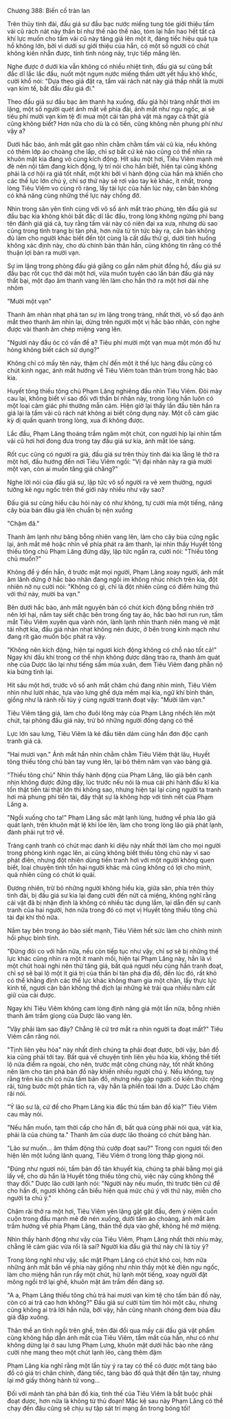 




Chương 388: Biến cố tràn lan


Trên thủy tinh đài, đấu giá sư đầu bạc nước miếng tung tóe giới thiệu tấm vải cũ rách nát này thần bí như thế nào thế nào, tóm lại hắn hao hết tất cả khí lực muốn cho tấm vải cũ này tăng giá lên một ít, đáng tiếc hiệu quả tựa hồ không lớn, bởi vì dưới sự giới thiệu của hắn, có một số người có chút không kiên nhẫn được, tính tình nỏng nảy, trực tiếp mắng lên.

Nghe được ở dưới kia vẫn không có nhiều nhiệt tình, đấu giá sư cũng bất đắc dĩ lắc lắc đầu, nuốt một ngụm nước miếng thấm ướt yết hầu khô khốc, cười khổ nói: "Dựa theo giá đặt ra, tấm vải rách nát này giá thấp nhất là mười vạn kim tế, bắt đầu đấu giá đi."

Theo đấu giá sư đầu bạc âm thanh hạ xuống, đấu giá hội tràng nhất thời im lặng, một số người quét ánh mắt về phía đài, ánh mắt như ngu ngốc, ai sẽ tiêu phí mười vạn kim tệ đi mua một cái tàn phá vật mà ngay cả thật giả cũng không biết? Hơn nữa cho dù là có tiền, cũng không nên phung phí như vậy a?

Dưới hắc báo, ánh mắt gắt gao nhìn chằm chằm tấm vải cũ kia, nếu không có thêm lớp áo choàng che lấp, chỉ sợ bất cứ kẻ nào cũng có thể nhìn ra khuôn mặt kia đang vô cùng kích động. Hít sâu một hơi, Tiêu Viêm mạnh mẽ đè nén nội tâm đang kích động, lý trí nói cho hắn biết, hiện tại cũng không phải là cơ hội ra giá tốt nhất, một khi bởi vì hành động của hắn mà khiến cho các thế lực lớn chú ý, chỉ sợ thứ này sẽ rơi vào tay kẻ khác, ít nhất, trong lòng Tiêu Viêm vo cùng rõ ràng, lấy tài lực của hắn lúc này, căn bản không có khả năng cùng những thế lực này chống đỡ.

Nhìn trong sân yên tĩnh cùng với vô số ánh mắt trào phúng, tên đấu giá sư đầu bạc kia không khỏi bất đắc dĩ lắc đầu, trong lòng không ngừng phỉ bang tên đánh giá giá cả, tuy rằng tấm vải này có niên đại xa xưa, nhưng dù sao cũng trong tình trạng bị tàn phá, hơn nữa từ tin tức bày ra, căn bản không đủ làm cho người khác biết đến tột cùng là cất dấu thứ gì, dưới tình huống không xác định này, cho dù chính bản thân hắn, cũng không tin rằng có thể thuận lợi bán ra mười vạn.

Sự im lặng trong phòng đấu giá giằng co gần năm phút đồng hồ, đấu giá sư đầu bạc rốt cục thở dài một hơi, vừa muốn tuyên cáo lần bán đấu giá này thất bại, một đạo âm thanh vang lên làm cho hắn thở ra một hơi dài nhẹ nhõm

"Mười một vạn"

Thanh âm nhàn nhạt phá tan sự im lặng trong tràng, nhất thời, vô số đạo ánh mắt theo thanh âm nhìn lại, dừng trên người một vị hắc bào nhân, còn nghe được vài thanh âm chép miệng vang lên.

"Ngươi này đầu óc có vấn đề a? Tiêu phí mười một vạn mua một món đồ hư hỏng không biết cách sử dụng?"

Không chỉ có mấy tên này, thậm chí đến một ít thế lực hàng đầu cũng có chút kinh ngạc, ánh mắt hướng về Tiêu Viêm toàn thân trùm trong hắc bào kia.

Huyết tông thiếu tông chủ Phạm Lăng nghiêng đầu nhìn Tiêu Viêm. Đôi mày cau lại, không biết vì sao đối với thần bí nhân này, trong lòng hắn luôn có một loại cảm giác phi thường mẫn cảm. Hiện giờ lại thấy lần đầu tiên hắn ra giá lại là tấm vãi cũ rách nát không ai biết công dụng này. Một cỗ cảm giác kỳ dị quấn quanh trong lòng, xua đi không được.

Lắc đầu, Phạm Lăng thoáng trầm ngâm một chút, con ngươi híp lại nhìn tấm vải cũ hơi hơi đong đưa trong tay đấu giá sư kia, ánh mắt lóe sáng.

Rốt cục cũng có người ra giá, đấu giá sư trên thủy tinh đài kia lẵng lẽ thở ra một hơi, đầu hướng đến nơi Tiêu Viêm ngồi: "Vị đại nhân này ra giá mười một vạn, còn ai muốn tăng giá chăng?"

Nghe lời nói của đấu giá sư, lập tức vô số người ra vẻ xem thường, ngươi tưởng kẻ ngu ngốc trên thế giới này nhiều như vậy sao?

Đấu giá sư cũng hiểu câu hỏi này có như không, tự cười mỉa một tiếng, nâng cây búa bán đấu giá lên chuẩn bị nện xuống

"Chậm đã."

Thanh âm lạnh như băng bỗng nhiên vang lên, làm cho cây búa cứng ngắc lại, ánh mắt mê hoặc nhìn về phía phát ra âm thanh, lại nhìn thấy Huyết tông thiếu tông chủ Phạm Lăng đứng dậy, lập tức ngẩn ra, cười nói: "Thiếu tông chủ muốn?"

Không để ý đến hắn, ở trước mặt mọi người, Phạm Lăng xoay người, ánh mắt âm lãnh dừng ở hắc bào nhân đang ngồi im không nhúc nhích trên kia, đột nhiên nở nụ cười nói: "Không có gì, chỉ là đột nhiên cũng có điểm hứng thú với thứ này, mười ba vạn."

Bên dưới hắc bào, ánh mắt nguyên bản có chút kích động bỗng nhiên trở nên lợi hại, nắm tay siết chặc bên trong ống tay áo, hắc bào hơi run run, tầm mắt Tiêu Viêm xuyên qua vành nón, lành lạnh nhìn thanh niên mang vẻ mặt tái nhợt kia, đấu giá nhàn nhạt không nén được, ở bên trong kinh mạch như đang rít gào muốn bộc phát ra vậy.

"Không nên kích động, hiện tại ngươi kích động không có chỗ nào tốt cả!" Ngay khi đấu khí trong cơ thể nhịn không được dâng trào ra, thanh âm quát nhẹ của Dược lão lại như tiếng sấm mùa xuân, đem Tiêu Viêm đang phẫn nộ kia bừng tỉnh lại.

Hít sâu một hơi, trước vô số anh mắt chăm chú đang nhìn mình, Tiêu Viêm nhìn như lười nhác, tựa vào lưng ghế dựa mềm mại kia, ngữ khí bình thản, giống như là rảnh rỗi tùy ý cùng người tranh đoạt vậy: "Mười lăm vạn."

Tiêu Viêm tăng giá, làm cho đuôi lông mày của Phạm Lăng nhếch lên một chút, tại phòng đấu giá này, trừ bỏ những người đồng dạng có thế

Lực lớn sau lưng, Tiêu Viêm là kẻ đầu tiên dám cùng hắn đơn độc cạnh tranh giá cả.

"Hai mươi vạn." Ánh mắt hắn nhìn chằm chằm Tiêu Viêm thật lâu, Huyết tông thiếu tông chủ bàn tay vung lên, lại bỏ thêm năm vạn vào bảng giá.

"Thiếu tông chủ" Nhìn thấy hành động của Phạm Lăng, lão giả bên cạnh nhịn không được đứng dậy, lúc trước nếu nói là mua cái phi hành đấu kĩ kia tổn thật tiền tài thật lớn thì không sao, nhưng hiện tại lại cùng người ta tranh hơi mà phung phí tiền tài, đây thật sự là không hợp với tính nết của Phạm Lăng a.

"Ngồi xuống cho ta!" Phạm Lăng sắc mặt lạnh lùng, hướng về phía lão giả quát lạnh, trên khuôn mặt lệ khí lóe lên, làm cho trong lòng lão giả phát lạnh, đành phải rụt trở về.

Tràng cạnh tranh có chút mạc danh kì diệu này nhất thời làm cho mọi người trong phòng kinh ngạc lên, ai cũng không biết thiếu tông chủ này vì sao phát điên, nhưng đột nhiên dùng tiền tranh hơi với một người không quen biết, loại chuyện tình tổn hại người khác mà cũng không có lợi cho mình, quả nhiên cũng có chút kì quái.

Đương nhiên, trừ bỏ những người không hiểu kia, giữa sân, phía trên thủy tinh đài, bị đấu giá sư kia lại đang cười đến nứt cả miệng, không nghĩ rằng cái vật đã bị nhận định là không có nhiều tác dụng lắm, lại dẫn đến sự canh tranh của hai người, hơn nữa trong đó có mọt vị Huyết tông thiếu tông chủ tài đại khí thô nữa.

Nắm tay bên trong áo bào siết mạnh, Tiêu Viêm hết sức làm cho chính mình hồi phục bình tĩnh.

"Đừng đôi co với hắn nữa, nếu còn tiếp tục như vậy, chỉ sợ sẽ bị những thế lực khác cũng nhìn ra một ít manh mối, hiện tại Phạm Lăng này, hẳn là vì một chút hoài nghi nên thử tăng giá, bất quá ngươi nếu cùng hắn tranh đoạt, chỉ sợ sẽ bại lộ một ít giá trị của thần bí tàn phá địa đồ, đến lúc đó, rất khó có thể khằng định các thế lực khác không tham gia một chân, lấy thực lực kinh tế, ngươi căn bản không thể địch lại những kẻ trải qua nhiều năm cất giữ của cải được.

Ngay khi Tiêu Viêm không cam lòng định nâng giá một lần nữa, bỗng nhiên thanh âm trầm giọng của Dược lão vang lên.

"Vậy phải làm sao đây? Chẳng lẽ cứ trơ mắt ra nhìn người ta đoạt mất?" Tiêu Viêm cắn răng nói.

"Tịnh liên yêu hỏa" này nhất định chúng ta phải đoạt được, bởi vậy, bản đồ kia cũng phải tới tay. Bất quá về chuyện tịnh liên yêu hỏa kia, không thể tiết lộ nửa điểm ra ngoài, cho nên, trước mặt công chúng này, tốt nhất không nên làm cho tàn phá bản đồ này khiến nhiều người chú ý. Nếu không, tuy rằng trên kia chỉ có nửa tấm bản đồ, nhưng nếu gặp người có kiến thức rộng rãi, từng bước một phân tích ra, vậy hẳn là phiền toái lớn a. Dược Lão chậm rãi nói.

"Ý lão sư là, cứ để cho Phạm Lăng kia đắc thủ tấm bản đồ kia?" Tiêu Viêm cau mày nói.

"Nếu hắn muốn, tạm thời cấp cho hắn đi, bất quá cũng phải nói qua, vật kia, phải là của chúng ta." Thanh âm của dược lão thoáng có chút băng hàn.

"Lão sư muốn… âm thầm động thủ cướp đoạt sau?" Trong con ngươi tối đen hiện lên một luồng lãnh quang, Tiêu Viêm ở trong lòng thấp giọng nói.

"Đúng như ngươi nói, tấm bản đồ tàn khuyết kia, chúng ta phải bằng mọi giá lấy về, cho dù hắn là Huyết tông thiếu tông chủ, việc này cũng không thể thay đổi." Dược lão cười lạnh nói: "Người này nếu muốn, thì trước tiên cứ để cho hắn đi, ngươi không cần biểu hiện quá mức chú ý với thứ này, miễn cho người ta chú ý."

Chậm rãi thở ra một hơi, Tiêu Viêm yên lặng gật gật đầu, đem ý niệm cuồn cuộn trong đầu mạnh mẽ đè nén xuống, dưới tấm áo choàng, ánh mắt âm trầm hướng về phía Phạm Lăng, thân thể dựa vào ghế, không hề mở miệng.

Nhìn thấy hành động như vậy của Tiêu Viêm, Phạm Lăng nhất thời nhíu mày, chẳng lẽ cảm giác vừa rồi là sai? Người kia đấu giá thứ này chỉ là tùy ỳ?

Trong lòng nghĩ như vậy, sắc mặt Phạm Lăng có chút khó coi, hơn nữa những ánh mắt bắn về phía này giống như nhìn thấy một kẻ điên ngu ngốc, làm cho miệng hắn run rẩy một chút, hừ lạnh một tiếng, xoay người đặt mông ngồi trở lại ghế, khuôn mặt âm trầm đến đáng sợ.

"A a, Phạm Lăng thiếu tông chủ trả hai mươi vạn kim tệ cho tấm bản đồ này, còn có ai trả cao hơn không?" Đấu giá sư cười tủm tỉm hỏi một câu, nhưng cũng không ai trả lời hắn nữa, bởi vậy, hắn cũng nhanh chóng đem búa đấu giá đập xuống.

Thân thể an tĩnh ngồi trên ghế, trên đài đổi qua mấy cái đấu giá vật phẩm cũng không hấp dẫn ánh mắt của Tiêu Viêm, tầm mắt của hắn, như có như không dừng lại ở sau lưng Phạm Lưng, khuôn mặt dưới hắc bào nhe răng cười nhẹ mang theo một chút lạnh lẽo, càng thêm đậm

Phạm Lăng kia nghĩ rằng một lần tùy ý ra tay có thể có được một tàng bảo đồ có giá trị chân chính, đáng tiếc, tàng bảo đồ quả thật đến tận tay, nhưng lại mở giấy thông hành tử vong…

Đối với mảnh tàn phá bản đồ kia, tình thế của Tiêu Viêm là bắt buộc phải đoạt được, hơn nữa là không từ thủ đoạn! Mặc kệ sau này Phạm Lăng có thể chạy đến đâu cũng sẽ chịu sự tập sát trí mạng ẩn trong bóng tối!




